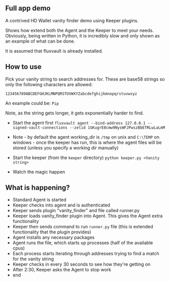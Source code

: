 ## Full app demo

A contrived HD Wallet vanity finder demo using Keeper plugins.

Shows how extend both the Agent and the Keeper to meet your needs. Obviously, being written in Python, it is incredibly slow and only shown as an example of what can be done. 

It is assumed that fluxvault is already installed.

## How to use

Pick your vanity string to search addresses for. These are base58 strings so only the following characters are allowed:

```
123456789ABCDEFGHJKLMNPQRSTUVWXYZabcdefghijkmnopqrstuvwxyz
```

An example could be: `Pip`

Note, as the string gets longer, it gets exponentially harder to find.

- Start the agent first `fluxvault agent --bind-address 127.0.0.1 --signed-vault-connections --zelid 1GKugrE8cmw9NysWFJPwszBbETRLwLaLmM`

* Note - by default the agent working_dir is `/tmp` on unix and `C:\TEMP` on windows - once the keeper has run, this is where the agent files will be stored (unless you specify a working dir manually)

- Start the keeper (from the `keeper` directory) `python keeper.py <Vanity string>`

- Watch the magic happen

## What is happening?

- Standard Agent is started
- Keeper checks into agent and is authenticated
- Keeper sends plugin "vanity_finder" and file called runner.py
- Keeper loads vanity_finder plugin into Agent. This gives the Agent extra functionality
- Keeper then sends command to run `runner.py` file (this is extended functionality that the plugin provides)
- Agent installs any necessary packages
- Agent runs the file, which starts up processes (half of the available cpus)
- Each process starts iterating through addresses trying to find a match for the vanity string
- Keeper checks in every 30 seconds to see how they're getting on
- After 2:30, Keeper asks the Agent to stop work
- end
